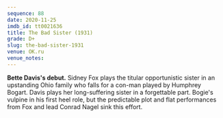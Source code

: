```yaml
---
sequence: 88
date: 2020-11-25
imdb_id: tt0021636
title: The Bad Sister (1931)
grade: D+
slug: the-bad-sister-1931
venue: OK.ru
venue_notes:
---
```


**Bette Davis's debut.** Sidney Fox plays the titular opportunistic sister in an upstanding Ohio family who falls for a con-man played by Humphrey Bogart. Davis plays her long-suffering sister in a forgettable part. Bogie's vulpine in his first heel role, but the predictable plot and flat performances from Fox and lead Conrad Nagel sink this effort.
